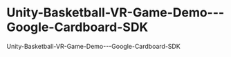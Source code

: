 # Unity-Basketball-VR-Game-Demo---Google-Cardboard-SDK
Unity-Basketball-VR-Game-Demo---Google-Cardboard-SDK
